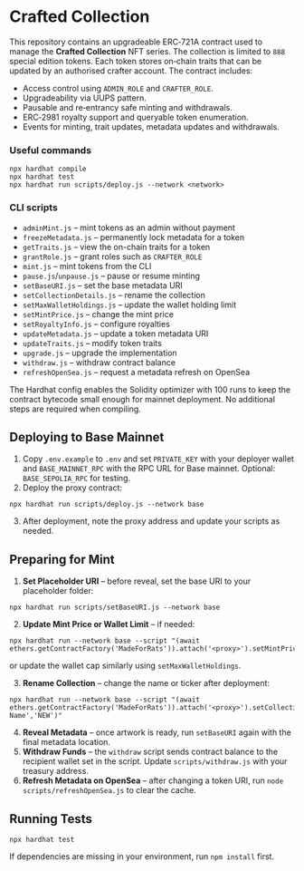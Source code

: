 # Crafted Collection

This repository contains an upgradeable ERC‑721A contract used to manage the **Crafted Collection** NFT series. The collection is limited to `888` special edition tokens. Each token stores on‑chain traits that can be updated by an authorised crafter account. The contract includes:

- Access control using `ADMIN_ROLE` and `CRAFTER_ROLE`.
- Upgradeability via UUPS pattern.
- Pausable and re‑entrancy safe minting and withdrawals.
- ERC‑2981 royalty support and queryable token enumeration.
- Events for minting, trait updates, metadata updates and withdrawals.

### Useful commands

```shell
npx hardhat compile
npx hardhat test
npx hardhat run scripts/deploy.js --network <network>
```

### CLI scripts

- `adminMint.js` – mint tokens as an admin without payment
- `freezeMetadata.js` – permanently lock metadata for a token
- `getTraits.js` – view the on-chain traits for a token
- `grantRole.js` – grant roles such as `CRAFTER_ROLE`
- `mint.js` – mint tokens from the CLI
- `pause.js`/`unpause.js` – pause or resume minting
- `setBaseURI.js` – set the base metadata URI
- `setCollectionDetails.js` – rename the collection
- `setMaxWalletHoldings.js` – update the wallet holding limit
- `setMintPrice.js` – change the mint price
- `setRoyaltyInfo.js` – configure royalties
- `updateMetadata.js` – update a token metadata URI
- `updateTraits.js` – modify token traits
- `upgrade.js` – upgrade the implementation
- `withdraw.js` – withdraw contract balance
- `refreshOpenSea.js` – request a metadata refresh on OpenSea

The Hardhat config enables the Solidity optimizer with 100 runs to keep the
contract bytecode small enough for mainnet deployment. No additional steps are
required when compiling.

## Deploying to Base Mainnet

1. Copy `.env.example` to `.env` and set `PRIVATE_KEY` with your deployer wallet and `BASE_MAINNET_RPC` with the RPC URL for Base mainnet. Optional: `BASE_SEPOLIA_RPC` for testing.
2. Deploy the proxy contract:

```shell
npx hardhat run scripts/deploy.js --network base
```

3. After deployment, note the proxy address and update your scripts as needed.

## Preparing for Mint

1. **Set Placeholder URI** – before reveal, set the base URI to your placeholder folder:

```shell
npx hardhat run scripts/setBaseURI.js --network base
```

2. **Update Mint Price or Wallet Limit** – if needed:

```shell
npx hardhat run --network base --script "(await ethers.getContractFactory('MadeForRats')).attach('<proxy>').setMintPrice(ethers.parseEther('0.05'))"
```

or update the wallet cap similarly using `setMaxWalletHoldings`.

3. **Rename Collection** – change the name or ticker after deployment:

```shell
npx hardhat run --network base --script "(await ethers.getContractFactory('MadeForRats')).attach('<proxy>').setCollectionDetails('New Name','NEW')"
```

4. **Reveal Metadata** – once artwork is ready, run `setBaseURI` again with the final metadata location.
5. **Withdraw Funds** – the `withdraw` script sends contract balance to the recipient wallet set in the script. Update `scripts/withdraw.js` with your treasury address.
6. **Refresh Metadata on OpenSea** – after changing a token URI, run `node scripts/refreshOpenSea.js` to clear the cache.

## Running Tests

```shell
npx hardhat test
```

If dependencies are missing in your environment, run `npm install` first.
